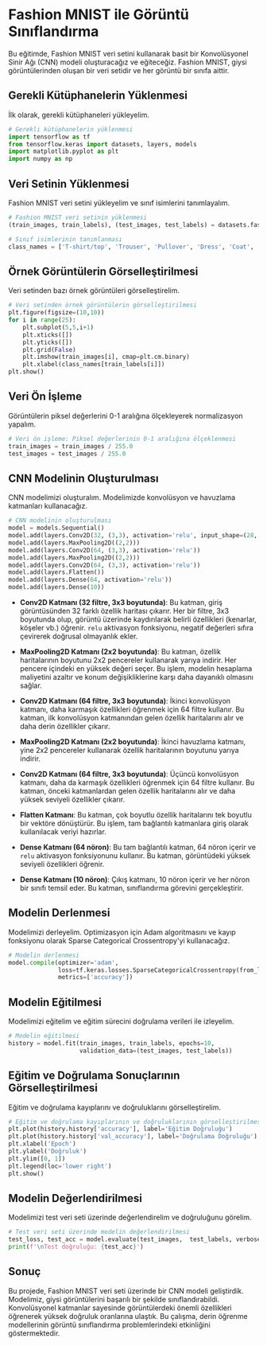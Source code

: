 # Fashion MNIST ile Görüntü Sınıflandırma

Bu eğitimde, Fashion MNIST veri setini kullanarak basit bir Konvolüsyonel Sinir Ağı (CNN) modeli oluşturacağız ve eğiteceğiz. Fashion MNIST, giysi görüntülerinden oluşan bir veri setidir ve her görüntü bir sınıfa aittir.

## Gerekli Kütüphanelerin Yüklenmesi

İlk olarak, gerekli kütüphaneleri yükleyelim.

```python
# Gerekli kütüphanelerin yüklenmesi
import tensorflow as tf
from tensorflow.keras import datasets, layers, models
import matplotlib.pyplot as plt
import numpy as np
```

## Veri Setinin Yüklenmesi

Fashion MNIST veri setini yükleyelim ve sınıf isimlerini tanımlayalım.

```python
# Fashion MNIST veri setinin yüklenmesi
(train_images, train_labels), (test_images, test_labels) = datasets.fashion_mnist.load_data()

# Sınıf isimlerinin tanımlanması
class_names = ['T-shirt/top', 'Trouser', 'Pullover', 'Dress', 'Coat', 'Sandal', 'Shirt', 'Sneaker', 'Bag', 'Ankle boot']
```

## Örnek Görüntülerin Görselleştirilmesi

Veri setinden bazı örnek görüntüleri görselleştirelim.

```python
# Veri setinden örnek görüntülerin görselleştirilmesi
plt.figure(figsize=(10,10))
for i in range(25):
    plt.subplot(5,5,i+1)
    plt.xticks([])
    plt.yticks([])
    plt.grid(False)
    plt.imshow(train_images[i], cmap=plt.cm.binary)
    plt.xlabel(class_names[train_labels[i]])
plt.show()
```

## Veri Ön İşleme

Görüntülerin piksel değerlerini 0-1 aralığına ölçekleyerek normalizasyon yapalım.

```python
# Veri ön işleme: Piksel değerlerinin 0-1 aralığına ölçeklenmesi
train_images = train_images / 255.0
test_images = test_images / 255.0
```

## CNN Modelinin Oluşturulması

CNN modelimizi oluşturalım. Modelimizde konvolüsyon ve havuzlama katmanları kullanacağız.

```python
# CNN modelinin oluşturulması
model = models.Sequential()
model.add(layers.Conv2D(32, (3,3), activation='relu', input_shape=(28, 28, 1)))
model.add(layers.MaxPooling2D((2,2)))
model.add(layers.Conv2D(64, (3,3), activation='relu'))
model.add(layers.MaxPooling2D((2,2)))
model.add(layers.Conv2D(64, (3,3), activation='relu'))
model.add(layers.Flatten())
model.add(layers.Dense(64, activation='relu'))
model.add(layers.Dense(10))
```

- **Conv2D Katmanı (32 filtre, 3x3 boyutunda)**: Bu katman, giriş görüntüsünden 32 farklı özellik haritası çıkarır. Her bir filtre, 3x3 boyutunda olup, görüntü üzerinde kaydırılarak belirli özellikleri (kenarlar, köşeler vb.) öğrenir. `relu` aktivasyon fonksiyonu, negatif değerleri sıfıra çevirerek doğrusal olmayanlık ekler.
  
- **MaxPooling2D Katmanı (2x2 boyutunda)**: Bu katman, özellik haritalarının boyutunu 2x2 pencereler kullanarak yarıya indirir. Her pencere içindeki en yüksek değeri seçer. Bu işlem, modelin hesaplama maliyetini azaltır ve konum değişikliklerine karşı daha dayanıklı olmasını sağlar.

- **Conv2D Katmanı (64 filtre, 3x3 boyutunda)**: İkinci konvolüsyon katmanı, daha karmaşık özellikleri öğrenmek için 64 filtre kullanır. Bu katman, ilk konvolüsyon katmanından gelen özellik haritalarını alır ve daha derin özellikler çıkarır.

- **MaxPooling2D Katmanı (2x2 boyutunda)**: İkinci havuzlama katmanı, yine 2x2 pencereler kullanarak özellik haritalarının boyutunu yarıya indirir.

- **Conv2D Katmanı (64 filtre, 3x3 boyutunda)**: Üçüncü konvolüsyon katmanı, daha da karmaşık özellikleri öğrenmek için 64 filtre kullanır. Bu katman, önceki katmanlardan gelen özellik haritalarını alır ve daha yüksek seviyeli özellikler çıkarır.

- **Flatten Katmanı**: Bu katman, çok boyutlu özellik haritalarını tek boyutlu bir vektöre dönüştürür. Bu işlem, tam bağlantılı katmanlara giriş olarak kullanılacak veriyi hazırlar.

- **Dense Katmanı (64 nöron)**: Bu tam bağlantılı katman, 64 nöron içerir ve `relu` aktivasyon fonksiyonunu kullanır. Bu katman, görüntüdeki yüksek seviyeli özellikleri öğrenir.

- **Dense Katmanı (10 nöron)**: Çıkış katmanı, 10 nöron içerir ve her nöron bir sınıfı temsil eder. Bu katman, sınıflandırma görevini gerçekleştirir.

## Modelin Derlenmesi

Modelimizi derleyelim. Optimizasyon için Adam algoritmasını ve kayıp fonksiyonu olarak Sparse Categorical Crossentropy'yi kullanacağız.

```python
# Modelin derlenmesi
model.compile(optimizer='adam',
              loss=tf.keras.losses.SparseCategoricalCrossentropy(from_logits=True),
              metrics=['accuracy'])
```

## Modelin Eğitilmesi

Modelimizi eğitelim ve eğitim sürecini doğrulama verileri ile izleyelim.

```python
# Modelin eğitilmesi
history = model.fit(train_images, train_labels, epochs=10, 
                    validation_data=(test_images, test_labels))
```

## Eğitim ve Doğrulama Sonuçlarının Görselleştirilmesi

Eğitim ve doğrulama kayıplarını ve doğruluklarını görselleştirelim.

```python
# Eğitim ve doğrulama kayıplarının ve doğruluklarının görselleştirilmesi
plt.plot(history.history['accuracy'], label='Eğitim Doğruluğu')
plt.plot(history.history['val_accuracy'], label='Doğrulama Doğruluğu')
plt.xlabel('Epoch')
plt.ylabel('Doğruluk')
plt.ylim([0, 1])
plt.legend(loc='lower right')
plt.show()
```

## Modelin Değerlendirilmesi

Modelimizi test veri seti üzerinde değerlendirelim ve doğruluğunu görelim.

```python
# Test veri seti üzerinde modelin değerlendirilmesi
test_loss, test_acc = model.evaluate(test_images,  test_labels, verbose=2)
print(f'\nTest doğruluğu: {test_acc}')
```

## Sonuç

Bu projede, Fashion MNIST veri seti üzerinde bir CNN modeli geliştirdik. Modelimiz, giysi görüntülerini başarılı bir şekilde sınıflandırabildi. Konvolüsyonel katmanlar sayesinde görüntülerdeki önemli özellikleri öğrenerek yüksek doğruluk oranlarına ulaştık. Bu çalışma, derin öğrenme modellerinin görüntü sınıflandırma problemlerindeki etkinliğini göstermektedir.